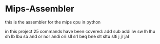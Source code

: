# Mips-Assembler
this is the assembler for the mips cpu in python

in this project 25 commands have been covered:
add 
sub 
addi 
lw 
sw 
lh 
lhu 
sh 
lb 
lbu 
sb 
and 
or 
nor 
andi 
ori 
sll 
srl 
beq 
bne 
slt 
sltu 
slti 
j 
jr
jal 

